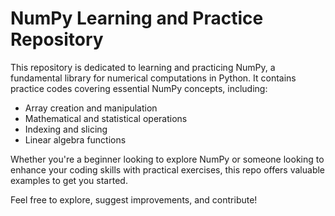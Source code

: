 # NumPy Learning and Practice Repository

This repository is dedicated to learning and practicing NumPy, a fundamental library for numerical computations in Python. It contains practice codes covering essential NumPy concepts, including:

- Array creation and manipulation
- Mathematical and statistical operations
- Indexing and slicing
- Linear algebra functions

Whether you're a beginner looking to explore NumPy or someone looking to enhance your coding skills with practical exercises, this repo offers valuable examples to get you started.

Feel free to explore, suggest improvements, and contribute!


